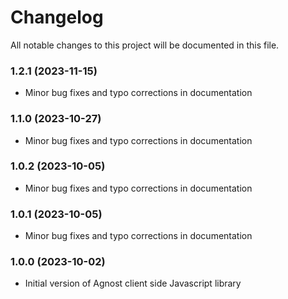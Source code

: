# Changelog

All notable changes to this project will be documented in this file.

### 1.2.1 (2023-11-15)

-  Minor bug fixes and typo corrections in documentation

### 1.1.0 (2023-10-27)

-  Minor bug fixes and typo corrections in documentation

### 1.0.2 (2023-10-05)

-  Minor bug fixes and typo corrections in documentation

### 1.0.1 (2023-10-05)

-  Minor bug fixes and typo corrections in documentation

### 1.0.0 (2023-10-02)

-  Initial version of Agnost client side Javascript library
